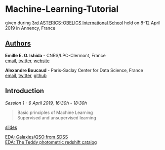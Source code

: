# Machine-Learning-Tutorial

given during [3rd ASTERICS-OBELICS International School](https://indico.in2p3.fr/event/18333/) held on 8-12 April 2019 in Annency, France 

## [Authors](https://aboucaud.github.io/adaix-ml-tutorial/slides/intro)

**Emille E. O. Ishida** - CNRS/LPC-Clermont, France  
[email][mei], [twitter][tei], [website][wei]

**Alexandre Boucaud** - Paris-Saclay Center for Data Science, France  
[email][mab], [twitter][tab], [github][gab]

[mei]: mailto:emilleishida@gmail.com
[tei]: https://twitter.com/emilleishida
[wei]: https://www.emilleishida.com

[mab]: mailto:aboucaud@lal.in2p3.fr
[tab]: https://twitter.com/alxbcd
[gab]: https://github.com/aboucaud

## Introduction
*Session 1 - 9 April 2019, 16:30h - 18:30h*

> Basic principles of Machine Learning  
> Supervised and unsupervised learning  

[slides](slides/)  

[EDA: Galaxies/QSO from SDSS](notebooks/Regression_boston.ipynb)  
[EDA: The Teddy photometric redshift catalog](notebooks/Regression_PhotoZ.ipynb)  

